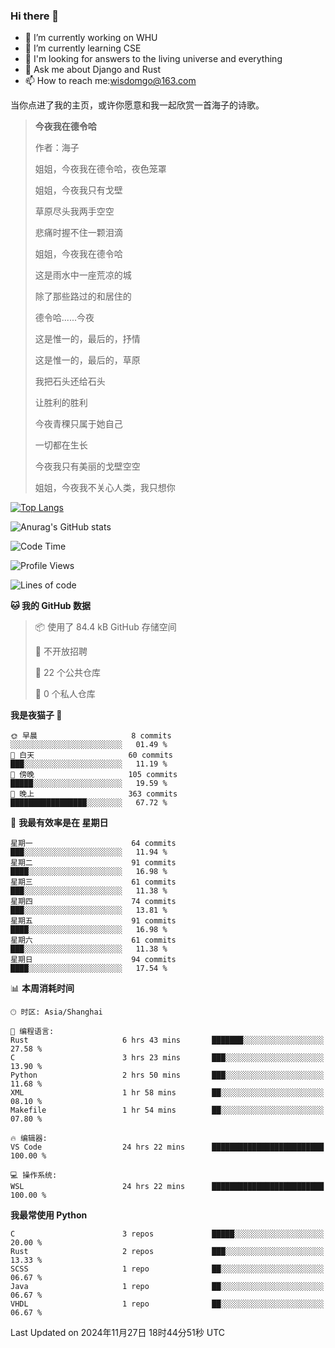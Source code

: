 ### Hi there 👋



- 🔭 I’m currently working on WHU
- 🌱 I’m currently learning CSE
- 🤔 I'm looking for answers to the living universe and everything
- 💬 Ask me about Django and Rust
- 📫 How to reach me:wisdomgo@163.com

当你点进了我的主页，或许你愿意和我一起欣赏一首海子的诗歌。

>**今夜我在德令哈**
>
>作者：海子
>
>姐姐，今夜我在德令哈，夜色笼罩
>
>姐姐，今夜我只有戈壁
>
>草原尽头我两手空空
>
>悲痛时握不住一颗泪滴
>
>姐姐，今夜我在德令哈
>
>这是雨水中一座荒凉的城
>
>除了那些路过的和居住的
>
>德令哈......今夜
>
>这是惟一的，最后的，抒情
>
>这是惟一的，最后的，草原
>
>我把石头还给石头
>
>让胜利的胜利
>
>今夜青稞只属于她自己
>
>一切都在生长
>
>今夜我只有美丽的戈壁空空
>
>姐姐，今夜我不关心人类，我只想你



[![Top Langs](https://github-readme-stats.vercel.app/api/top-langs/?username=wisdomgo&theme=onedark)](https://github.com/anuraghazra/github-readme-stats)

![Anurag's GitHub stats](https://github-readme-stats.vercel.app/api?username=wisdomgo&hide=contribs,stars&theme=synthwave)

<!--START_SECTION:waka-->
![Code Time](http://img.shields.io/badge/Code%20Time-358%20hrs%202%20mins-blue)

![Profile Views](http://img.shields.io/badge/%E4%B8%AA%E4%BA%BA%E8%B5%84%E6%96%99%E8%A7%82%E7%9C%8B%E6%AC%A1%E6%95%B0-6-blue)

![Lines of code](https://img.shields.io/badge/%E4%BB%8E%E3%80%8CHello%20World%E3%80%8D%E8%B5%B7%E6%88%91%E5%B7%B2%E7%BB%8F%E5%86%99%E4%BA%86-639.5%20thousand%20%E8%A1%8C%E4%BB%A3%E7%A0%81-blue)

**🐱 我的 GitHub 数据** 

> 📦  使用了 84.4 kB GitHub 存储空间 
 > 
> 🚫 不开放招聘
 > 
> 📜 22 个公共仓库 
 > 
> 🔑 0 个私人仓库 
 > 
**我是夜猫子 🦉** 

```text
🌞 早晨                     8 commits           ░░░░░░░░░░░░░░░░░░░░░░░░░   01.49 % 
🌆 白天                     60 commits          ███░░░░░░░░░░░░░░░░░░░░░░   11.19 % 
🌃 傍晚                     105 commits         █████░░░░░░░░░░░░░░░░░░░░   19.59 % 
🌙 晚上                     363 commits         █████████████████░░░░░░░░   67.72 % 
```
📅 **我最有效率是在 星期日** 

```text
星期一                      64 commits          ███░░░░░░░░░░░░░░░░░░░░░░   11.94 % 
星期二                      91 commits          ████░░░░░░░░░░░░░░░░░░░░░   16.98 % 
星期三                      61 commits          ███░░░░░░░░░░░░░░░░░░░░░░   11.38 % 
星期四                      74 commits          ███░░░░░░░░░░░░░░░░░░░░░░   13.81 % 
星期五                      91 commits          ████░░░░░░░░░░░░░░░░░░░░░   16.98 % 
星期六                      61 commits          ███░░░░░░░░░░░░░░░░░░░░░░   11.38 % 
星期日                      94 commits          ████░░░░░░░░░░░░░░░░░░░░░   17.54 % 
```


📊 **本周消耗时间** 

```text
🕑︎ 时区: Asia/Shanghai

💬 编程语言: 
Rust                     6 hrs 43 mins       ███████░░░░░░░░░░░░░░░░░░   27.58 % 
C                        3 hrs 23 mins       ███░░░░░░░░░░░░░░░░░░░░░░   13.90 % 
Python                   2 hrs 50 mins       ███░░░░░░░░░░░░░░░░░░░░░░   11.68 % 
XML                      1 hr 58 mins        ██░░░░░░░░░░░░░░░░░░░░░░░   08.10 % 
Makefile                 1 hr 54 mins        ██░░░░░░░░░░░░░░░░░░░░░░░   07.80 % 

🔥 编辑器: 
VS Code                  24 hrs 22 mins      █████████████████████████   100.00 % 

💻 操作系统: 
WSL                      24 hrs 22 mins      █████████████████████████   100.00 % 
```

**我最常使用 Python** 

```text
C                        3 repos             █████░░░░░░░░░░░░░░░░░░░░   20.00 % 
Rust                     2 repos             ███░░░░░░░░░░░░░░░░░░░░░░   13.33 % 
SCSS                     1 repo              ██░░░░░░░░░░░░░░░░░░░░░░░   06.67 % 
Java                     1 repo              ██░░░░░░░░░░░░░░░░░░░░░░░   06.67 % 
VHDL                     1 repo              ██░░░░░░░░░░░░░░░░░░░░░░░   06.67 % 
```




 Last Updated on 2024年11月27日 18时44分51秒 UTC
<!--END_SECTION:waka-->
